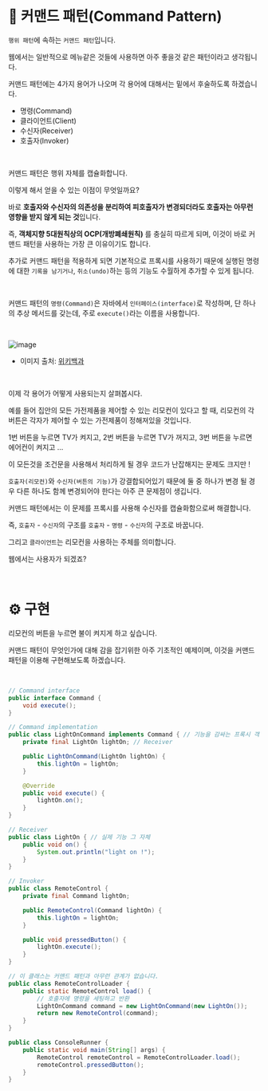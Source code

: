 # 📜 커맨드 패턴(Command Pattern)

`행위 패턴`에 속하는 `커맨드 패턴`입니다.

웹에서는 일반적으로 메뉴같은 것들에 사용하면 아주 좋을것 같은 패턴이라고 생각됩니다.

커맨드 패턴에는 4가지 용어가 나오며 각 용어에 대해서는 밑에서 후술하도록 하겠습니다.

- 명령(Command)
- 클라이언트(Client)
- 수신자(Receiver)
- 호출자(Invoker)

<br />

커맨드 패턴은 행위 자체를 캡슐화합니다.

이렇게 해서 얻을 수 있는 이점이 무엇일까요?

바로 **호출자와 수신자의 의존성을 분리하여 피호출자가 변경되더라도 호출자는 아무런 영향을 받지 않게 되는 것**입니다.

즉, **객체지향 5대원칙상의 OCP(개방폐쇄원칙)** 를 충실히 따르게 되며, 이것이 바로 커맨드 패턴을 사용하는 가장 큰 이유이기도 합니다.

추가로 커맨드 패턴을 적용하게 되면 기본적으로 프록시를 사용하기 때문에 실행된 명령에 대한 `기록을 남기거나`, `취소(undo)`하는 등의 기능도 수월하게 추가할 수 있게 됩니다.

<br />

커맨드 패턴의 `명령(Command)`은 자바에서 `인터페이스(interface)`로 작성하며, 단 하나의 추상 메서드를 갖는데, 주로 `execute()`라는 이름을 사용합니다.

<br />

![image](https://user-images.githubusercontent.com/71188307/141615401-23e04fa3-4c76-4223-b025-8917d0d4f56c.png)

- 이미지 출처: [위키백과](https://ko.wikipedia.org/wiki/%EC%BB%A4%EB%A7%A8%EB%93%9C_%ED%8C%A8%ED%84%B4)

<br />

이제 각 용어가 어떻게 사용되는지 살펴봅시다.

예를 들어 집안의 모든 가전제품을 제어할 수 있는 리모컨이 있다고 할 때, 리모컨의 각 버튼은 각자가 제어할 수 있는 가전제품이 정해져있을 것입니다.

1번 버튼을 누르면 TV가 켜지고, 2번 버튼을 누르면 TV가 꺼지고, 3번 버튼을 누르면 에어컨이 켜지고 ...

이 모든것을 조건문을 사용해서 처리하게 될 경우 코드가 난잡해지는 문제도 크지만 !

`호출자(리모컨)`와 `수신자(버튼의 기능)`가 강결합되어있기 때문에 둘 중 하나가 변경 될 경우 다른 하나도 함께 변경되어야 한다는 아주 큰 문제점이 생깁니다.

커맨드 패턴에서는 이 문제를 프록시를 사용해 수신자를 캡슐화함으로써 해결합니다.

즉, `호출자` - `수신자`의 구조를 `호출자` - `명령` - `수신자`의 구조로 바꿉니다.

그리고 `클라이언트`는 리모컨을 사용하는 주체를 의미합니다.

웹에서는 사용자가 되겠죠?

<br />

# ⚙ 구현

리모컨의 버튼을 누르면 불이 켜지게 하고 싶습니다.

커맨드 패턴이 무엇인가에 대해 감을 잡기위한 아주 기초적인 예제이며, 이것을 커맨드 패턴을 이용해 구현해보도록 하겠습니다.

<br />

```java
// Command interface
public interface Command {
    void execute();
}

// Command implementation
public class LightOnCommand implements Command { // 기능을 감싸는 프록시 객체
    private final LightOn lightOn; // Receiver

    public LightOnCommand(LightOn lightOn) {
        this.lightOn = lightOn;
    }

    @Override
    public void execute() {
        lightOn.on();
    }
}

// Receiver
public class LightOn { // 실제 기능 그 자체
    public void on() {
        System.out.println("light on !");
    }
}

// Invoker
public class RemoteControl {
    private final Command lightOn;

    public RemoteControl(Command lightOn) {
        this.lightOn = lightOn;
    }

    public void pressedButton() {
        lightOn.execute();
    }
}

// 이 클래스는 커맨드 패턴과 아무런 관계가 없습니다.
public class RemoteControlLoader {
    public static RemoteControl load() {
        // 호출자에 명령을 세팅하고 반환
        LightOnCommand command = new LightOnCommand(new LightOn());
        return new RemoteControl(command);
    }
}

public class ConsoleRunner {
    public static void main(String[] args) {
        RemoteControl remoteControl = RemoteControlLoader.load();
        remoteControl.pressedButton();
    }
}
```

<br />
